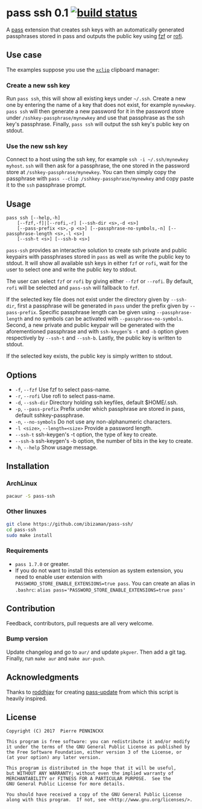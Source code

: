 # pass ssh 0.1 [![build status][build-img]][build-url]

A [pass](https://www.passwordstore.org/) extension that creates ssh
keys with an automatically generated passphrases stored in pass and
outputs the public key using [fzf](https://github.com/junegunn/fzf) or
[rofi](https://davedavenport.github.io/rofi/).


## Use case

The examples suppose you use the
[`xclip`](https://github.com/astrand/xclip) clipboard manager:

### Create a new ssh key

Run `pass ssh`, this will show all existing keys under `~/.ssh`.
Create a new one by entering the name of a key that does not exist,
for example `mynewkey`. `pass ssh` will then generate a new password
for it in the password store under `/sshkey-passphrase/mynewkey` and
use that passphrase as the ssh key's passphrase. Finally, `pass ssh`
will output the ssh key's public key on stdout.

### Use the new ssh key

Connect to a host using the ssh key, for example `ssh -i
~/.ssh/mynewkey myhost`. `ssh` will then ask for a passphrase, the one
stored in the password store at `/sshkey-passphrase/mynewkey`. You can
then simply copy the passphrase with `pass --clip
/sshkey-passphrase/mynewkey` and copy paste it to the `ssh` passphrase
prompt.


## Usage

```
pass ssh [--help,-h]
    [--fzf,-f]|[--rofi,-r] [--ssh-dir <s>,-d <s>]
    [--pass-prefix <s>,-p <s>] [--passphrase-no-symbols,-n] [--passphrase-length <s>,-l <s>]
    [--ssh-t <s>] [--ssh-b <s>]
```

`pass-ssh` provides an interactive solution to create ssh private and
public keypairs with passphrases stored in `pass` as well as write the
public key to stdout. It will show all available ssh keys in either
`fzf` or `rofi`, wait for the user to select one and write the public
key to stdout.

The user can select `fzf` or `rofi` by giving either `--fzf`
or `--rofi`. By default, `rofi` will be selected and
`pass-ssh` will fallback to `fzf`.

If the selected key file does not exist under the directory given by
`--ssh-dir`, first a passphrase will be generated in `pass`
under the prefix given by `--pass-prefix`. Specific passphrase
length can be given using `--passphrase-length` and no symbols can
be activated with `--passphrase-no-symbols`. Second, a new private
and public keypair will be generated with the aforementioned passphrase
and with `ssh-keygen`'s `-t` and `-b` option given
respectively by `--ssh-t` and `--ssh-b`. Lastly, the public key
is written to stdout.

If the selected key exists, the public key is simply written to stdout.


## Options
* `-f`, `--fzf` Use fzf to select pass-name.
* `-r`, `--rofi` Use rofi to select pass-name.
* `-d`, `--ssh-dir` Directory holding ssh keyfiles, default $HOME/.ssh.
* `-p`, `--pass-prefix` Prefix under which passphrase are stored in pass, default sshkey-passphrase.
* `-n`, `--no-symbols` Do not use any non-alphanumeric characters.
* `-l <size>`, `--length=<size>` Provide a password length.
* `--ssh-t` ssh-keygen's -t option, the type of key to create.
* `--ssh-b` ssh-keygen's -b option, the number of bits in the key to create.
* `-h`, `--help` Show usage message.


## Installation


### ArchLinux

```sh
pacaur -S pass-ssh
```


### Other linuxes

```sh
git clone https://github.com/ibizaman/pass-ssh/
cd pass-ssh
sudo make install
```


### Requirements

* `pass 1.7.0` or greater.
* If you do not want to install this extension as system extension, you need to
enable user extension with `PASSWORD_STORE_ENABLE_EXTENSIONS=true pass`. You can
create an alias in `.bashrc`: `alias pass='PASSWORD_STORE_ENABLE_EXTENSIONS=true pass'`


## Contribution

Feedback, contributors, pull requests are all very welcome.


### Bump version

Update changelog and go to `aur/` and update `pkgver`. Then add a git
tag. Finally, run `make aur` and `make aur-push`.


## Acknowledgments

Thanks to [roddhjav](https://github.com/roddhjav) for creating
[pass-update](https://github.com/roddhjav/pass-update) from which this
script is heavily inspired.


## License

```
Copyright (C) 2017  Pierre PENNINCKX

This program is free software: you can redistribute it and/or modify
it under the terms of the GNU General Public License as published by
the Free Software Foundation, either version 3 of the License, or
(at your option) any later version.

This program is distributed in the hope that it will be useful,
but WITHOUT ANY WARRANTY; without even the implied warranty of
MERCHANTABILITY or FITNESS FOR A PARTICULAR PURPOSE.  See the
GNU General Public License for more details.

You should have received a copy of the GNU General Public License
along with this program.  If not, see <http://www.gnu.org/licenses/>.
```

[build-img]: https://travis-ci.org/ibizaman/pass-ssh.svg?branch=master
[build-url]: https://travis-ci.org/ibizaman/pass-ssh
